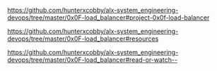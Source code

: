 https://github.com/hunterxcobby/alx-system_engineering-devops/tree/master/0x0F-load_balancer#project-0x0f-load-balancer

https://github.com/hunterxcobby/alx-system_engineering-devops/tree/master/0x0F-load_balancer#resources

https://github.com/hunterxcobby/alx-system_engineering-devops/tree/master/0x0F-load_balancer#read-or-watch--
